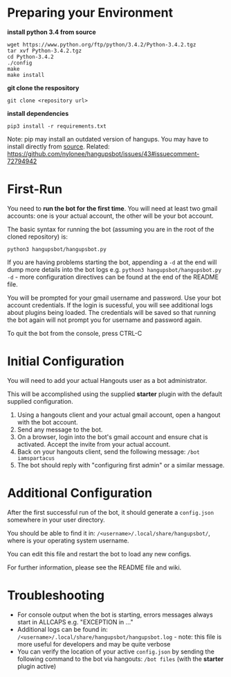 # Preparing your Environment

**install python 3.4 from source**
```
wget https://www.python.org/ftp/python/3.4.2/Python-3.4.2.tgz
tar xvf Python-3.4.2.tgz
cd Python-3.4.2
./config
make
make install
```

**git clone the respository**
```
git clone <repository url>
```

**install dependencies**
```
pip3 install -r requirements.txt
```

Note: pip may install an outdated version of hangups. You may have to 
  install directly from [source](https://github.com/tdryer/hangups).
  Related: https://github.com/nylonee/hangupsbot/issues/43#issuecomment-72794942

# First-Run

You need to **run the bot for the first time**. You will need at least 
  two gmail accounts: one is your actual account, the other will be your 
  bot account.

The basic syntax for running the bot (assuming you are in the root 
  of the cloned repository) is:
```
python3 hangupsbot/hangupsbot.py
```

If you are having problems starting the bot, appending a `-d` at the
  end will dump more details into the bot logs e.g. 
  `python3 hangupsbot/hangupsbot.py -d` - more configuration 
  directives can be found at the end of the README file.

You will be prompted for your gmail username and password. Use your
  bot account credentials. If the login is sucessful, you will see
  additional logs about plugins being loaded. The credentials will be
  saved so that running the bot again will not prompt you for username
  and password again.

To quit the bot from the console, press CTRL-C

# Initial Configuration

You will need to add your actual Hangouts user as a bot administrator.

This will be accomplished using the supplied **starter** plugin with
  the default supplied configuration.

1. Using a hangouts client and your actual gmail account, open a 
   hangout with the bot account.
2. Send any message to the bot.
3. On a browser, login into the bot's gmail account and ensure chat 
   is activated. Accept the invite from your actual account.
4. Back on your hangouts client, send the following message:
   `/bot iamspartacus`
5. The bot should reply with "configuring first admin" or a similar
   message.

# Additional Configuration

After the first successful run of the bot, it should generate a 
  `config.json` somewhere in your user directory.

You should be able to find it in: 
  `/<username>/.local/share/hangupsbot/`, where <username> is your
  operating system username.

You can edit this file and restart the bot to load any new configs.

For further information, please see the README file and wiki.

# Troubleshooting

* For console output when the bot is starting, errors messages always
  start in ALLCAPS e.g. "EXCEPTION in ..."
* Additional logs can be found in: 
  `/<username>/.local/share/hangupsbot/hangupsbot.log` - 
  note: this file is more useful for developers and may be quite verbose
* You can verify the location of your active `config.json` by sending
  the following command to the bot via hangouts: `/bot files` (with
  the **starter** plugin active)
